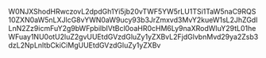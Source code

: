 W0NJXShodHRwczovL2dpdGh1Yi5jb20vTWF5YW5rLU1TSi1TaW5naC9RQS10ZXN0aW5nLXJlcG8vYWN0aW9ucy93b3JrZmxvd3MvY2kueW1sL2JhZGdlLnN2Zz9icmFuY2g9bWFpbilbIVtBcl0oaHR0cHM6Ly9naXRodWIuY29tL01heWFuay1NU0otU2luZ2gvUUEtdGVzdGluZy1yZXBvL2FjdGlvbnMvd29ya2Zsb3dzL2NpLnltbCkiCiMgUUEtdGVzdGluZy1yZXBv